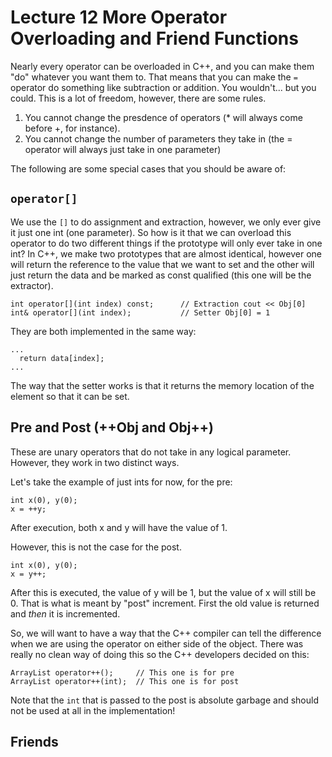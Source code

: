 # Lecture 12 More Operator Overloading and Friend Functions
Nearly every operator can be overloaded in C++, and you can make them "do" whatever you want them to. That means that you can make the `=` operator do something like subtraction or addition. You wouldn't... but you could. This is a lot of freedom, however, there are some rules. 
1. You cannot change the presdence of operators (* will always come before +, for instance). 
2. You cannot change the number of parameters they take in (the = operator will always just take in one parameter)

The following are some special cases that you should be aware of:
## `operator[]`
We use the `[]` to do assignment and extraction, however, we only ever give it just one int (one parameter). So how is it that we can overload this operator to do two different things if the prototype will only ever take in one int? In C++, we make two prototypes that are almost identical, however one will return the reference to the value that we want to set and the other will just return the data and be marked as const qualified (this one will be the extractor). 

```
int operator[](int index) const;      // Extraction cout << Obj[0]  
int& operator[](int index);           // Setter Obj[0] = 1
```
They are both implemented in the same way: 

```
...
  return data[index];
...
```
The way that the setter works is that it returns the memory location of the element so that it can be set. 

## Pre and Post (++Obj and Obj++) 
These are unary operators that do not take in any logical parameter. However, they work in two distinct ways. 

Let's take the example of just ints for now, for the pre: 
```
int x(0), y(0); 
x = ++y; 
```
After execution, both x and y will have the value of 1. 

However, this is not the case for the post. 
```
int x(0), y(0); 
x = y++; 
```
After this is executed, the value of y will be 1, but the value of x will still be 0. That is what is meant by "post" increment. First the old value is returned and *then* it is incremented. 

So, we will want to have a way that the C++ compiler can tell the difference when we are using the operator on either side of the object. There was really no clean way of doing this so the C++ developers decided on this: 
```
ArrayList operator++();     // This one is for pre
ArrayList operator++(int);  // This one is for post
```
Note that the `int` that is passed to the post is absolute garbage and should not be used at all in the implementation! 

## Friends

